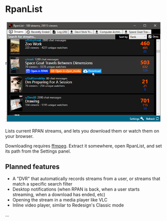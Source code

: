 # RpanList
![A screenshot](https://raw.githubusercontent.com/cilekli-link/RpanList/master/screenshot.png)

Lists current RPAN streams, and lets you download them or watch them on your browser.

Downloading requires [ffmpeg](https://ffmpeg.org/download.html). Extract it somewhere, open RpanList, and set its path from the Settings panel.

## Planned features
- A "DVR" that automatically records streams from a user, or streams that match a specific search filter 
- Desktop notifications (when RPAN is back, when a user starts streaming, when a download has ended, etc)
- Opening the stream in a media player like VLC
- Inline video player, similar to Redesign's Classic mode

...
